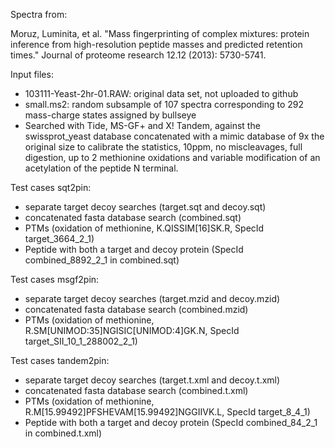 Spectra from:

Moruz, Luminita, et al. "Mass fingerprinting of complex mixtures: protein inference from high-resolution peptide masses and predicted retention times." Journal of proteome research 12.12 (2013): 5730-5741.

Input files:

- 103111-Yeast-2hr-01.RAW: original data set, not uploaded to github
- small.ms2: random subsample of 107 spectra corresponding to 292 mass-charge states assigned by bullseye
- Searched with Tide, MS-GF+ and X! Tandem, against the swissprot_yeast database concatenated with a mimic database of 9x the original size to calibrate the statistics, 10ppm, no miscleavages, full digestion, up to 2 methionine oxidations and variable modification of an acetylation of the peptide N terminal.

Test cases sqt2pin:

- separate target decoy searches (target.sqt and decoy.sqt)
- concatenated fasta database search (combined.sqt)
- PTMs (oxidation of methionine, K.QISSIM\[16\]SK.R, SpecId target_3664_2_1)
- Peptide with both a target and decoy protein (SpecId combined_8892_2_1 in combined.sqt)

Test cases msgf2pin:

- separate target decoy searches (target.mzid and decoy.mzid)
- concatenated fasta database search (combined.mzid)
- PTMs (oxidation of methionine, R.SM\[UNIMOD:35\]NGISIC\[UNIMOD:4\]GK.N, SpecId target_SII_10_1_288002_2_1)

Test cases tandem2pin:

- separate target decoy searches (target.t.xml and decoy.t.xml)
- concatenated fasta database search (combined.t.xml)
- PTMs (oxidation of methionine, R.M\[15.99492\]PFSHEVAM\[15.99492\]NGGIIVK.L, SpecId target_8_4_1)
- Peptide with both a target and decoy protein (SpecId combined_84_2_1 in combined.t.xml)
